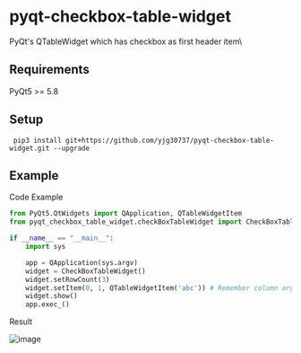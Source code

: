 # pyqt-checkbox-table-widget
PyQt's QTableWidget which has checkbox as first header item\

## Requirements
PyQt5 >= 5.8

## Setup
``` pip3 install git+https://github.com/yjg30737/pyqt-checkbox-table-widget.git --upgrade```

## Example
Code Example
```python
from PyQt5.QtWidgets import QApplication, QTableWidgetItem
from pyqt_checkbox_table_widget.checkBoxTableWidget import CheckBoxTableWidget

if __name__ == "__main__":
    import sys

    app = QApplication(sys.argv)
    widget = CheckBoxTableWidget()
    widget.setRowCount(3)
    widget.setItem(0, 1, QTableWidgetItem('abc')) # Remember column argument should be at least 1 (if it is zero, item will cover the checkbox cell)
    widget.show()
    app.exec_()
```

Result

![image](https://user-images.githubusercontent.com/55078043/144935820-2acc561c-1c8d-4e39-9d22-5a3da32a47f0.png)


